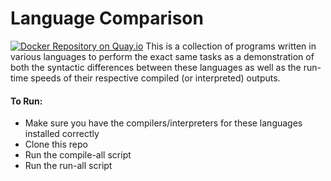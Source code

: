 # Language Comparison
[![Docker Repository on Quay.io](https://quay.io/repository/passmcr/languagecomparison/status "Docker Repository on Quay.io")](https://quay.io/repository/passmcr/languagecomparison)
This is a collection of programs written in various languages to perform the exact same tasks as a demonstration of both the syntactic differences between these languages as well as the run-time speeds of their respective compiled (or interpreted) outputs.

#### To Run:
+ Make sure you have the compilers/interpreters for these languages installed correctly
+ Clone this repo
+ Run the compile-all script
+ Run the run-all script
